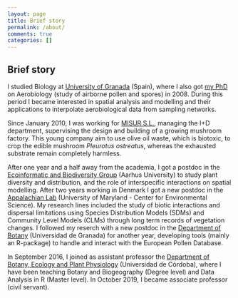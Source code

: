 ```yaml
---
layout: page
title: Brief story
permalink: /about/
comments: true
categories: []
---
```

<h2>Brief story</h2>
<p>I studied Biology at <a title="Universidad de Granada" href="http://www.ugr.es" target="_blank" rel="noopener">University of Gran</a><a title="Universidad de Granada" href="http://www.ugr.es" target="_blank" rel="noopener">ada</a> (Spain), where I also got <a title="PhD Thesis" href="https://dl.dropboxusercontent.com/u/33940356/PhD-Thesis.pdf" target="_blank" rel="noopener">my PhD</a> on Aerobiology (study of airborne pollen and spores) in 2008. During this period I became interested in spatial analysis and modelling and their applications to interpolate aerobiological data from sampling networks.</p>

<p>Since January 2010, I was working for <a title="Micelios del Sur S.L." href="http://www.misur.es" target="_blank" rel="noopener">MISUR S.L.</a>, managing the I+D department, supervising the design and building of a growing mushroom factory. This young company aim to use olive oil waste, which is biotoxic, to crop the edible mushroom <i>Pleurotus ostreatus</i>, whereas the exhausted substrate remain completely harmless.</p>

<p>After one year and a half away from the academia, I got a postdoc in the <a title="Ecoinformatics &amp; Biodiversity Group (Aarhus University)" rel="noopener" href="http://bios.au.dk/en/research/sections/integrative-ecology-and-evolution/ecoinformatics/ecoinformatics-researchprofile/" target="_blank">Ecoinformatic and Biodiversity Group</a> (Aarhus University) to study plant diversity and distribution, and the role of interspecific interactions on spatial modelling. After two years working in Denmark I got a new postdoc in the <a title="Appalachian Lab" rel="noopener" href="http://www.umces.edu/al" target="_blank">Appalachian Lab</a> (University of Maryland - Center for Environmental Science). My research lines included the study of biotic interactions and dispersal limitations using Species Distribution Models (SDMs) and Community Level Models (CLMs) through long term records of vegetation changes. I followed my reserch with a new postdoc in the <a href="https://botanica.ugr.es/">Department of Botany</a> (Universidad de Granada) for another year, developing tools (mainly an R-package) to handle and interact with the European Pollen Database.</p>

<p>In September 2016, I joined as assistant professor the <a href="http://www.uco.es/botanica/es/">Department of Botany, Ecology and Plant Physiology</a> (Universidad de Córdoba), where I have been teaching Botany and Biogeography (Degree level) and Data Analysis in R (Master level). In October 2019, I became associate professor (civil servant).</p>